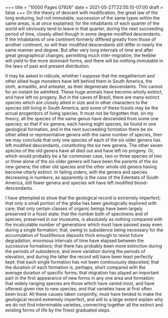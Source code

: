 +++
title = "10000 Pages 07926"
date = 2021-05-27T22:55:10-07:00
draft = false
+++
On the theory of descent with modification, the great law of the long enduring, but not immutable, succession of the same types within the same areas, is at once explained; for the inhabitants of each quarter of the world will obviously tend to leave in that quarter, during the next succeeding period of time, closely allied though in some degree modified descendants. If the inhabitants of one continent formerly differed greatly from those of another continent, so will their modified descendants still differ in nearly the same manner and degree. But after very long intervals of time and after great geographical changes, permitting much inter-migration, the feebler will yield to the more dominant forms, and there will be nothing immutable in the laws of past and present distribution.

It may be asked in ridicule, whether I suppose that the megatherium and other allied huge monsters have left behind them in South America, the sloth, armadillo, and anteater, as their degenerate descendants. This cannot for an instant be admitted. These huge animals have become wholly extinct, and have left no progeny. But in the caves of Brazil, there are many extinct species which are closely allied in size and in other characters to the species still living in South America; and some of these fossils may be the actual progenitors of living species. It must not be forgotten that, on my theory, all the species of the same genus have descended from some one species; so that if six genera, each having eight species, be found in one geological formation, and in the next succeeding formation there be six other allied or representative genera with the same number of species, then we may conclude that only one species of each of the six older genera has left modified descendants, constituting the six new genera. The other seven species of the old genera have all died out and have left no progeny. Or, which would probably be a far commoner case, two or three species of two or three alone of the six older genera will have been the parents of the six new genera; the other old species and the other whole old genera having become utterly extinct. In failing orders, with the genera and species decreasing in numbers, as apparently is the case of the Edentata of South America, still fewer genera and species will have left modified blood-descendants.

I have attempted to show that the geological record is extremely imperfect; that only a small portion of the globe has been geologically explored with care; that only certain classes of organic beings have been largely preserved in a fossil state; that the number both of specimens and of species, preserved in our museums, is absolutely as nothing compared with the incalculable number of generations which must have passed away even during a single formation; that, owing to subsidence being necessary for the accumulation of fossiliferous deposits thick enough to resist future degradation, enormous intervals of time have elapsed between the successive formations; that there has probably been more extinction during the periods of subsidence, and more variation during the periods of elevation, and during the latter the record will have been least perfectly kept; that each single formation has not been continuously deposited; that the duration of each formation is, perhaps, short compared with the average duration of specific forms; that migration has played an important part in the first appearance of new forms in any one area and formation; that widely ranging species are those which have varied most, and have oftenest given rise to new species; and that varieties have at first often been local. All these causes taken conjointly, must have tended to make the geological record extremely imperfect, and will to a large extent explain why we do not find interminable varieties, connecting together all the extinct and existing forms of life by the finest graduated steps.
